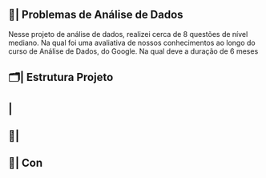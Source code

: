  ## 🎲| Problemas de Análise de Dados

  Nesse projeto de análise de dados, realizei cerca de 8 questões de nível mediano. Na qual foi uma avaliativa de nossos conhecimentos ao longo do curso de Análise de Dados, do Google. Na qual deve a duração de 6 meses

  
 ## 🗂️| Estrutura Projeto


 ## |

 ## 📑|

 
## 👥| Con



  
